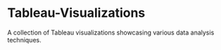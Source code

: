# Tableau-Visualizations
A collection of Tableau visualizations showcasing various data analysis techniques.
